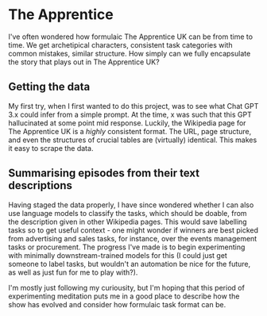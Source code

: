 # The Apprentice

I've often wondered how formulaic The Apprentice UK can be from time to time. We get archetipical characters, consistent task categories with common mistakes, similar structure. How simply can we fully encapsulate the story that plays out in The Apprentice UK?

## Getting the data
My first try, when I first wanted to do this project, was to see what Chat GPT 3.x could infer from a simple prompt. At the time, x was such that this GPT hallucinated at some point mid response.
Luckily, the Wikipedia page for The Apprentice UK is a *highly* consistent format. The URL, page structure, and even the structures of crucial tables are (virtually) identical. This makes it easy to scrape the data.

## Summarising episodes from their text descriptions

Having staged the data properly, I have since wondered whether I can also use language models to classify the tasks, which should be doable, from the description given in other Wikipedia pages. This would save labelling tasks so to get useful context - one might wonder if winners are best picked from advertising and sales tasks, for instance, over the events management tasks or procurement. The progress I've made is to begin experimenting with minimally downstream-trained models for this (I could just get someone to label tasks, but wouldn't an automation be nice for the future, as well as just fun for me to play with?).

I'm mostly just following my curiousity, but I'm hoping that this period of experimenting meditation puts me in a good place to describe how the show has evolved and consider how formulaic task format can be.
